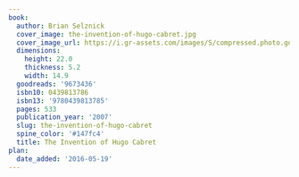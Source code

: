 ```yaml
---
book:
  author: Brian Selznick
  cover_image: the-invention-of-hugo-cabret.jpg
  cover_image_url: https://i.gr-assets.com/images/S/compressed.photo.goodreads.com/books/1422312376l/9673436._SX98_.jpg
  dimensions:
    height: 22.0
    thickness: 5.2
    width: 14.9
  goodreads: '9673436'
  isbn10: 0439813786
  isbn13: '9780439813785'
  pages: 533
  publication_year: '2007'
  slug: the-invention-of-hugo-cabret
  spine_color: '#147fc4'
  title: The Invention of Hugo Cabret
plan:
  date_added: '2016-05-19'
---
```

